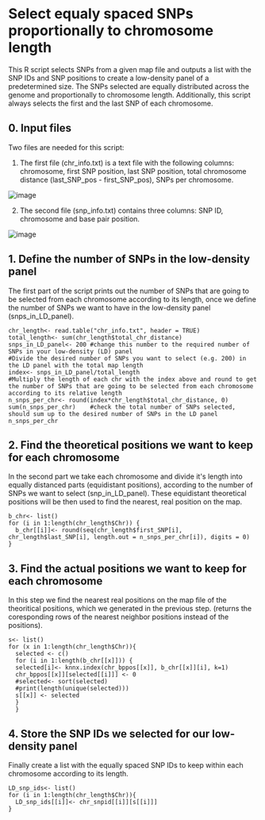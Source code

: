 # Select equaly spaced SNPs proportionally to chromosome length

This R script selects SNPs from a given map file and outputs a list with the SNP IDs and SNP positions to create a low-density panel of a predetermined size. The SNPs selected are equally distributed across the genome and proportionally to chromosome length. Additionally, this script always selects the first and the last SNP of each chromosome.  

## 0. Input files
Two files are needed for this script:
1. The first file (chr_info.txt) is a text file with the following columns: chromosome, first SNP position, last SNP position, total chromosome distance (last_SNP_pos - first_SNP_pos),	SNPs per chromosome.

![image](https://user-images.githubusercontent.com/74717500/216952696-caabe7f7-9380-4997-aeac-cf392f254907.png)

2. The second file (snp_info.txt) contains three columns: SNP ID, chromosome and base pair position.

![image](https://user-images.githubusercontent.com/74717500/216953014-883ee2da-5a71-4678-963b-823b916b159c.png)

## 1. Define the number of SNPs in the low-density panel 
The first part of the script prints out the number of SNPs that are going to be selected from each chromosome according to its length, once we define the number of SNPs we want to have in the low-density panel (snps_in_LD_panel).

```
chr_length<- read.table("chr_info.txt", header = TRUE)
total_length<- sum(chr_length$total_chr_distance)
snps_in_LD_panel<- 200 #change this number to the required number of SNPs in your low-density (LD) panel  
#Divide the desired number of SNPs you want to select (e.g. 200) in the LD panel with the total map length
index<- snps_in_LD_panel/total_length
#Multiply the length of each chr with the index above and round to get the number of SNPs that are going to be selected from each chromosome according to its relative length
n_snps_per_chr<- round(index*chr_length$total_chr_distance, 0)
sum(n_snps_per_chr)    #check the total number of SNPs selected, should sum up to the desired number of SNPs in the LD panel  
n_snps_per_chr
```

## 2. Find the theoretical positions we want to keep for each chromosome
In the second part we take each chromosome and divide it's length into equally distanced parts (equidistant positions), according to the number of SNPs we want to select (snp_in_LD_panel). These equidistant theoretical positions will be then used to find the nearest, real position on the map.  

```
b_chr<- list()
for (i in 1:length(chr_length$Chr)) {
  b_chr[[i]]<- round(seq(chr_length$first_SNP[i], chr_length$last_SNP[i], length.out = n_snps_per_chr[i]), digits = 0)
}
```

## 3. Find the actual positions we want to keep for each chromosome 
In this step we find the nearest real positions on the map file of the theoritical positions, which we generated in the previous step.
(returns the coresponding rows of the nearest neighbor positions instead of the positions).

```
s<- list()
for (x in 1:length(chr_length$Chr)){
  selected <- c()
  for (i in 1:length(b_chr[[x]])) {
  selected[i]<- knnx.index(chr_bppos[[x]], b_chr[[x]][i], k=1)
  chr_bppos[[x]][selected[[i]]] <- 0
  #selected<- sort(selected)
  #print(length(unique(selected)))
  s[[x]] <- selected
  }
  }
```

## 4. Store the SNP IDs we selected for our low-density panel
Finally create a list with the equally spaced SNP IDs to keep within each chromosome according to its length.

```
LD_snp_ids<- list()
for (i in 1:length(chr_length$Chr)){
  LD_snp_ids[[i]]<- chr_snpid[[i]][s[[i]]]
}
```
